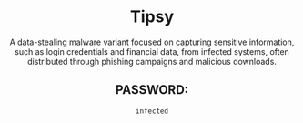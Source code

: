 <div align="center">

# Tipsy

A data-stealing malware variant focused on capturing sensitive information, such as login credentials and financial data, from infected systems, often distributed through phishing campaigns and malicious downloads.

## PASSWORD: 

```
infected
```

</div>
